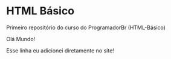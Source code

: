 # HTML Básico 
 Primeiro repositório do curso do ProgramadorBr (HTML-Básico)

 Olá Mundo!
 
 Esse linha eu adicionei diretamente no site!
